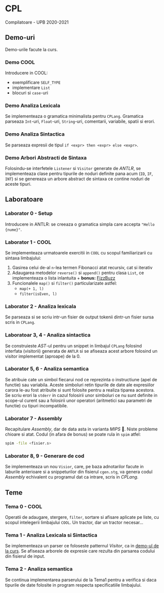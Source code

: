# CPL
Compilatoare - UPB 2020-2021


## Demo-uri
Demo-urile facute la curs.

### Demo COOL
Introducere in COOL:
- exemplificare `SELF_TYPE`
- implementare `List`
- blocuri si `case`-uri

### Demo Analiza Lexicala
Se implementeaza o gramatica minimalista pentru `CPLang`. Gramatica parseaza
`Int`-uri, `Float`-uri, `String`-uri, comentarii, variabile, spatii si erori.

### Demo Analiza Sintactica
Se parseaza expresii de tipul `if <expr> then <expr> else <expr>`.

### Demo Arbori Abstracti de Sintaxa
Folosindu-se interfetele `Listener` si `Visitor` generate de *ANTLR*, se
implementeaza clase pentru tipurile de noduri definite pana acum (`ID`, `IF`,
`INT`) si se genereaza un arbore abstract de sintaxa ce contine noduri de aceste
tipuri.


## Laboratoare
### Laborator 0 - Setup
Introducere in ANTLR: se creeaza o gramatica simpla care accepta
`"Hello {nume}"`.

### Laborator 1 - COOL
Se implementeaza urmatoarele exercitii in `COOL` cu scopul familiarizarii cu
sintaxa limbajului:
1. Gasirea celui de-al `n`-lea termen Fibonacci atat recursiv, cat si iterativ
2. Adaugarea metodelor `reverse()` si `append()` pentru clasa `List`, ce
implementeaza o lista inlantuita + **bonus:**
[FizzBuzz](https://gist.github.com/jaysonrowe/1592775)
3. Funcionalele `map()` si `filter()` particularizate astfel:
	- `map(+ 1, l)`
	- `filter(isEven, l)`

### Laborator 2 - Analiza lexicala
Se parseaza si se scriu intr-un fisier de output tokenii dintr-un fisier sursa
scris in `CPLang`.

### Laboratoar 3, 4 - Analiza sintactica
Se construieste *AST*-ul pentru un snippet in limbajul `CPLang` folosind
interfata (visitorii) generata de `ANTLR` si se afiseaza acest arbore folosind
un visitor implementat (aproape) de la 0.

### Laborator 5, 6 - Analiza semantica
Se atribuie cate un simbol fiecarui nod ce reprezinta o instructiune (apel de
functie) sau variabila. Aceste simboluri retin tipurile de date ale expresiilor
carora le-au fost atribuite si sunt folosite pentru a realiza tiparea acestora.
Se scriu erori la `stderr` in cazul folosirii unor simboluri ce nu sunt definite
in scope-ul curent sau a folosirii unor operatori (aritmetici sau parametri de
functie) cu tipuri incompatibile.

### Laborator 7 - Assembly
Recapitulare *Assembly*, dar de data asta in varianta *MIPS* 🤮. Niste probleme
chioare si atat. Codul (in afara de bonus) se poate rula in `spim` atfel:
```bash
spim -file <fisier.s>
```

### Laborator 8, 9 - Generare de cod
Se implementeaza un nou `Visior`, care, pe baza adnotarilor facute in laburile
anterioare si a snippeturilor din fisierul `cgen.stg`, va genera codul
*Assembly* echivalent cu programul dat ca intrare, scris in *CPLang*.


## Teme
### Tema 0 - COOL
Operatii de adaugare, stergere, `filter`, sortare si afisare aplicate pe liste,
cu scopul intelegerii limbajului `COOL`. Un tractor, dar un tractor necesar...

### Tema 1 - Analiza Lexicala si Sintactica
Se implementeaza un parser ce foloseste patternul *Visitor*, ca in
[demo-ul de la curs](https://github.com/teodutu/CPL/tree/main/DemoCurs/Analiza).
Se afiseaza arborele de expresie care rezulta din parsarea codului din fisierul
de input.

### Tema 2 - Analiza semantica
Se continua implementarea parserului de la Tema1 pentru a verifica si daca
tipurile de date folosite in program respecta specificatiile limbajului.
